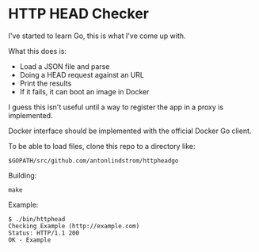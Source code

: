 # HTTP HEAD Checker

I've started to learn Go, this is what I've come up with.

What this does is:

  * Load a JSON file and parse
  * Doing a HEAD request against an URL
  * Print the results
  * If it fails, it can boot an image in Docker

I guess this isn't useful until a way to register the app in a proxy is
implemented.

Docker interface should be implemented with the official Docker Go client.

To be able to load files, clone this repo to a directory like:

    $GOPATH/src/github.com/antonlindstrom/httpheadgo

Building:

    make

Example:

    $ ./bin/httphead 
    Checking Example (http://example.com)
    Status: HTTP/1.1 200
    OK - Example
